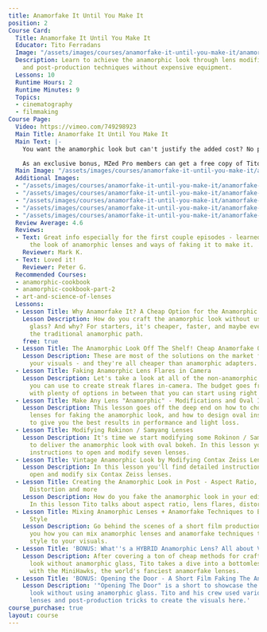 ```yaml
---
title: Anamorfake It Until You Make It
position: 2
Course Card:
  Title: Anamorfake It Until You Make It
  Educator: Tito Ferradans
  Image: "/assets/images/courses/anamorfake-it-until-you-make-it/anamorfake-it-until-you-make-it.jpg"
  Description: Learn to achieve the anamorphic look through lens modifications, filters,
    and post-production techniques without expensive equipment.
  Lessons: 10
  Runtime Hours: 2
  Runtime Minutes: 9
  Topics:
  - cinematography
  - filmmaking
Course Page:
  Video: https://vimeo.com/749298923
  Main Title: Anamorfake It Until You Make It
  Main Text: |-
    You want the anamorphic look but can't justify the added cost? No problem. This new course from Tito Ferradans shows you how to modify lenses and experiment with filters and post-production techniques so that you can Anamorfake It Until You Make it!

    As an exclusive bonus, MZed Pro members can get a free copy of Tito Ferradans' "Anamorfake It Until You Make It" ebook and bonus content.
  Main Image: "/assets/images/courses/anamorfake-it-until-you-make-it/anamorfake-it-until-you-make-it-1.jpg"
  Additional Images:
  - "/assets/images/courses/anamorfake-it-until-you-make-it/anamorfake-it-until-you-make-it-2.jpg"
  - "/assets/images/courses/anamorfake-it-until-you-make-it/anamorfake-it-until-you-make-it-3.jpg"
  - "/assets/images/courses/anamorfake-it-until-you-make-it/anamorfake-it-until-you-make-it-4.jpg"
  - "/assets/images/courses/anamorfake-it-until-you-make-it/anamorfake-it-until-you-make-it-5.jpg"
  - "/assets/images/courses/anamorfake-it-until-you-make-it/anamorfake-it-until-you-make-it-6.jpg"
  Review Average: 4.6
  Reviews:
  - Text: Great info especially for the first couple episodes - learned a lot about
      the look of anamorphic lenses and ways of faking it to make it.
    Reviewer: Mark K.
  - Text: Loved it!
    Reviewer: Peter G.
  Recommended Courses:
  - anamorphic-cookbook
  - anamorphic-cookbook-part-2
  - art-and-science-of-lenses
  Lessons:
  - Lesson Title: Why Anamorfake It? A Cheap Option for the Anamorphic Look
    Lesson Description: How do you craft the anamorphic look without using any anamorphic
      glass? And why? For starters, it's cheaper, faster, and maybe even easier than
      the traditional anamorphic path.
    free: true
  - Lesson Title: The Anamorphic Look Off The Shelf! Cheap Anamorfake Options
    Lesson Description: These are most of the solutions on the market for anamorfaking
      your visuals - and they're all cheaper than anamorphic adapters.
  - Lesson Title: Faking Anamorphic Lens Flares in Camera
    Lesson Description: Let's take a look at all of the non-anamorphic techniques
      you can use to create streak flares in-camera. The budget goes from $2 to $200
      with plenty of options in between that you can start using right now.
  - Lesson Title: Make Any Lens "Anamorphic" - Modifications and Oval Inserts
    Lesson Description: This lesson goes off the deep end on how to choose the best
      lenses for faking the anamorphic look, and how to design oval inserts in a way
      to give you the best results in performance and light loss.
  - Lesson Title: Modifying Rokinon / Samyang Lenses
    Lesson Description: It's time we start modifying some Rokinon / Samyang lenses
      to deliver the anamorphic look with oval bokeh. In this lesson you'll find detailed
      instructions to open and modify seven lenses.
  - Lesson Title: Vintage Anamorphic Look by Modifying Contax Zeiss Lenses
    Lesson Description: In this lesson you'll find detailed instructions on how to
      open and modify six Contax Zeiss lenses.
  - Lesson Title: Creating the Anamorphic Look in Post - Aspect Ratio, Lens Flares,
      Distortion and more
    Lesson Description: How do you fake the anamorphic look in your editing software?
      In this lesson Tito talks about aspect ratio, lens flares, distortion and more.
  - Lesson Title: Mixing Anamorphic Lenses + Anamorfake Techniques to Boost Your Visual
      Style
    Lesson Description: Go behind the scenes of a short film production as Tito shows
      you how you can mix anamorphic lenses and anamorfake techniques to add a unique
      style to your visuals.
  - Lesson Title: 'BONUS: What''s a HYBRID Anamorphic Lens? All about Vantage MiniHawks'
    Lesson Description: After covering a ton of cheap methods for crafting the anamorphic
      look without anamorphic glass, Tito takes a dive into a bottomless budget approach
      with the MiniHawks, the world's fanciest anamorfake lenses.
  - Lesson Title: 'BONUS: Opening the Door - A Short Film Faking The Anamorphic Look'
    Lesson Description: '"Opening The Door" is a short to showcase the anamorphic
      look without using anamorphic glass. Tito and his crew used various modified
      lenses and post-production tricks to create the visuals here.'
course_purchase: true
layout: course
---
```



